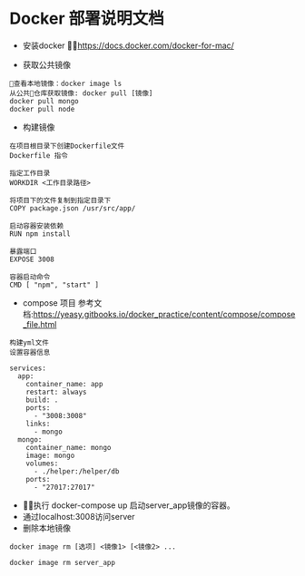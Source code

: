 # Docker 部署说明文档

- 安装docker
 https://docs.docker.com/docker-for-mac/

- 获取公共镜像
 ```
 查看本地镜像：docker image ls
 从公共仓库获取镜像: docker pull [镜像]
 docker pull mongo
 docker pull node
 ````
 
 - 构建镜像
 ```
 在项目根目录下创建Dockerfile文件
 Dockerfile 指令
 
 指定工作目录
 WORKDIR <工作目录路径>

 将项目下的文件复制到指定目录下
 COPY package.json /usr/src/app/

 启动容器安装依赖
 RUN npm install
 
 暴露端口
 EXPOSE 3008

 容器启动命令
 CMD [ "npm", "start" ]

 ```

 - compose 项目
参考文档:https://yeasy.gitbooks.io/docker_practice/content/compose/compose_file.html
```
构建yml文件
设置容器信息

services:
  app:
    container_name: app
    restart: always
    build: .
    ports:
      - "3008:3008"
    links:
      - mongo
  mongo:
    container_name: mongo
    image: mongo
    volumes:
      - ./helper:/helper/db
    ports:
      - "27017:27017"

```

- 执行 docker-compose up 启动server_app镜像的容器。
- 通过localhost:3008访问server
- 删除本地镜像
```
docker image rm [选项] <镜像1> [<镜像2> ...

docker image rm server_app
```
